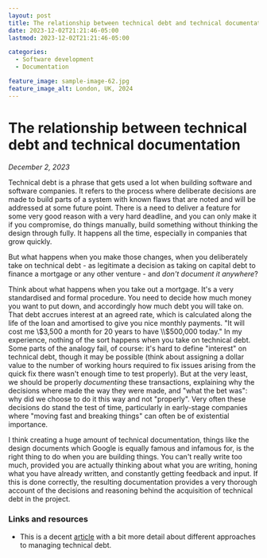 ```yaml
---
layout: post
title: The relationship between technical debt and technical documentation
date: 2023-12-02T21:21:46-05:00
lastmod: 2023-12-02T21:21:46-05:00

categories:
  - Software development
  - Documentation

feature_image: sample-image-62.jpg
feature_image_alt: London, UK, 2024
---
```


# The relationship between technical debt and technical documentation

*December 2, 2023*

Technical debt is a phrase that gets used a lot when building software and software companies. It refers to the process where deliberate decisions are made to build parts of a system with known flaws that are noted and will be addressed at some future point. There is a need to deliver a feature for some very good reason with a very hard deadline, and you can only make it if you compromise, do things manually, build something without thinking the design through fully. It happens all the time, especially in companies that grow quickly. 

But what happens when you make those changes, when you deliberately take on technical debt - as legitimate a decision as taking on capital debt to finance a mortgage or any other venture - and *don't document it anywhere*?

Think about what happens when you take out a mortgage. It's a very standardised and formal procedure. You need to decide how much money you want to put down, and accordingly how much debt you will take on. That debt accrues interest at an agreed rate, which is calculated along the life of the loan and amortised to give you nice monthly payments. "It will cost me \\$3,500 a month for 20 years to have \\$500,000 today." In my experience, nothing of the sort happens when you take on technical debt. Some parts of the analogy fail, of course: it's hard to define "interest" on technical debt, though it may be possible (think about assigning a dollar value to the number of working hours required to fix issues arising from the quick fix there wasn't enough time to test properly). But at the very least, we should be properly *documenting* these transactions, explaining why the decisions where made the way they were made, and "what the bet was": why did we choose to do it this way and not "properly". Very often these decisions do stand the test of time, particularly in early-stage companies where "moving fast and breaking things" can often be of existential importance. 

I think creating a huge amount of technical documentation, things like the design documents which Google is equally famous and infamous for, is the right thing to do when you are building things. You can't really write too much, provided you are actually thinking about what you are writing, honing what you have already written, and constantly getting feedback and input. If this is done correctly, the resulting documentation provides a very thorough account of the decisions and reasoning behind the acquisition of technical debt in the project. 

### Links and resources

- This is a decent [article](https://ieeexplore.ieee.org/stamp/stamp.jsp?tp=&arnumber=9520328) with a bit more detail about different approaches to managing technical debt. 